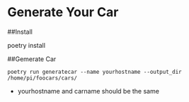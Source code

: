 # Generate Your Car

##Install

poetry install

##Gemerate Car

`poetry run generatecar --name yourhostname --output_dir /home/pi/foocars/cars/`

* yourhostname and carname should be the same


